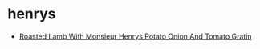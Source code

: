 # henrys

 * [Roasted Lamb With Monsieur Henrys Potato Onion And Tomato Gratin](../../index/r/roasted-lamb-with-monsieur-henrys-potato-onion-and-tomato-gratin-106727.json)
